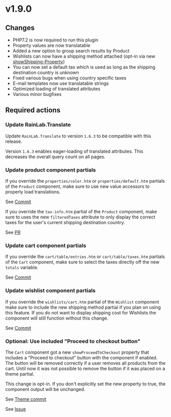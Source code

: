 # v1.9.0

## Changes

* PHP7.2 is now required to run this plugin
* Property values are now translatable
* Added a new option to group search results by Product
* Wishlists can now have a shipping method attached 
  (opt-in via new [showShipping-Property](../components/wishlists.md#show-shipping-bool))
* You can now set a default tax which is used as long as the shipping destination country is unknown
* Fixed various bugs when using country specific taxes
* E-mail templates now use translatable strings
* Optimized loading of translated attributes
* Various minor bugfixes

## Required actions

### Update RainLab.Translate 

Update `RainLab.Translate` to version `1.6.3` to be compatible
with this release. 

Version `1.6.3` enables eager-loading of translated attributes.
This decreases the overall query count on all pages. 

### Update product component partials

If you override the `properties/color.htm` or `properties/default.htm`
partials of the `Product` component, make sure to use 
new value accessors to properly load translations.

See [Commit](https://github.com/OFFLINE-GmbH/oc-mall-plugin/commit/4ba95c8808dda658e255d2688efaeae69f5ec8e9)

If you override the `tax-info.htm` partial of the `Product` component,
make sure to uses the new `filteredTaxes` attribute to only display the
correct taxes for the user's current shipping destination country.

See [PR](https://github.com/OFFLINE-GmbH/oc-mall-plugin/pull/416/files#diff-52fecf5054aab175b91d3f4985e037cd)

### Update cart component partials

If you override the `cart/table/entries.htm` or `cart/table/taxes.htm`
partials of the `Cart` component, make sure to select the taxes
directly off the new `totals` variable.

See [Commit](https://github.com/OFFLINE-GmbH/oc-mall-plugin/commit/cc7fe4e51d6ac2f89122eb9722f3397f6a07eff2)

### Update wishlist component partials

If you override the `wishlists/cart.htm` partial of the `Wishlist` component
make sure to include the new shipping method partial if you plan
on using this feature. If you do not want to display shipping cost
for Wishlists the component will still function without this change.

See [Commit](https://github.com/OFFLINE-GmbH/oc-mall-plugin/commit/a407e7c40f9efce52eb18c5180f3f59ebdf8c32a)


### Optional: Use included "Proceed to checkout button"

The `Cart` component got a new `showProceedToCheckout` property that includes
a "Proceed to checkout" button with the component if enabled. The button will be
removed correctly if a user removes all products from the cart. Until now
it was not possible to remove the button if it was placed on a theme partial.

This change is opt-in. If you don't explicitly set the new property to true,
the component output will be unchanged.

See [Theme commit](https://github.com/OFFLINE-GmbH/oc-mall-theme/commit/b451cfdc922db907921dfd175f70fcf22c4637f5)

See [Issue](https://github.com/OFFLINE-GmbH/oc-mall-plugin/issues/395)